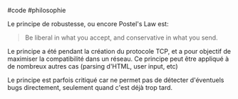 #code #philosophie 

Le principe de robustesse, ou encore Postel's Law est:

> Be liberal in what you accept, and conservative in what you send.

Le principe a été pendant la création du protocole TCP, et a pour objectif de maximiser la compatibilité dans un réseau. Ce principe peut être appliqué à de nombreux autres cas (parsing d'HTML, user input, etc)

Le principe est parfois critiqué car ne permet pas de détecter d'éventuels bugs directement, seulement quand c'est déjà trop tard.